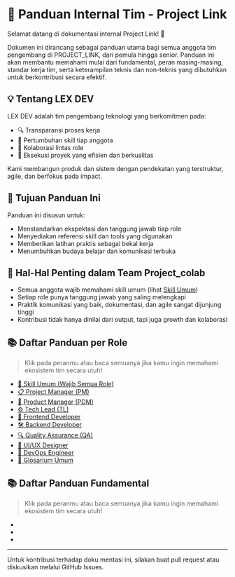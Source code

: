 # 📘 Panduan Internal Tim - Project Link
 
Selamat datang di dokumentasi internal Project Link! 🎉

Dokumen ini dirancang sebagai panduan utama bagi semua anggota tim pengembang di PROJECT_LINK, dari pemula hingga senior. Panduan ini akan membantu memahami mulai dari fundamental, peran masing-masing, standar kerja tim, serta keterampilan teknis dan non-teknis yang dibutuhkan untuk berkontribusi secara efektif.

## 💡 Tentang LEX DEV
LEX DEV adalah tim pengembang teknologi yang berkomitmen pada:
- 🔍 Transparansi proses kerja
- 🧠 Pertumbuhan skill tiap anggota
- 🤝 Kolaborasi lintas role
- 🚀 Eksekusi proyek yang efisien dan berkualitas

Kami membangun produk dan sistem dengan pendekatan yang terstruktur, agile, dan berfokus pada impact.

## 🎯 Tujuan Panduan Ini
Panduan ini disusun untuk:
- Menstandarkan ekspektasi dan tanggung jawab tiap role
- Menyediakan referensi skill dan tools yang digunakan
- Memberikan latihan praktis sebagai bekal kerja
- Menumbuhkan budaya belajar dan komunikasi terbuka

## 📌 Hal-Hal Penting dalam Team Project_colab
- Semua anggota wajib memahami skill umum (lihat [Skill Umum](docs/common-skills.md))
- Setiap role punya tanggung jawab yang saling melengkapi
- Praktik komunikasi yang baik, dokumentasi, dan agile sangat dijunjung tinggi
- Kontribusi tidak hanya dinilai dari output, tapi juga growth dan kolaborasi

## 📚 Daftar Panduan per Role

> Klik pada peranmu atau baca semuanya jika kamu ingin memahami ekosistem tim secara utuh!

- [🧩 Skill Umum (Wajib Semua Role)](docs/common-skills.md)
- [📋 Project Manager (PM)](basic-guide/pm.md)
- [🧭 Product Manager (PDM)](basic-guide/pdm.md)
- [⚙️ Tech Lead (TL)](basic-guide/tl.md)
- [🎨 Frontend Developer](basic-guide/frontend.md)
- [🛠 Backend Developer](basic-guide/backend.md)
- [🔍 Quality Assurance (QA)](basic-guide/qa.md)
- [🧠 UI/UX Designer](basic-guide/uiux.md)
- [🧪 DevOps Engineer](basic-guide/devops.md)
- [📔 Glosarium Umum](basic-guide/glosarium-umum.md)

## 📚 Daftar Panduan Fundamental

> Klik pada peranmu atau baca semuanya jika kamu ingin memahami ekosistem tim secara utuh!
-
-
-
---
Untuk kontribusi terhadap doku mentasi ini, silakan buat pull request atau diskusikan melalui GitHub Issues.

